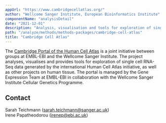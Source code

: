 ```yaml
---
appUrl: "https://www.cambridgecellatlas.org/"
author: "Wellcome Sanger Institute, European Bioinformatics Institute"
componentName: "analysisDetail"
date: "2021-12-01"
description: "Analysis, visualisation and tools for exploration of single cell RNA-Seq data generated by the Human Cell Atlas initiative, as well as other projects on human tissue."
path: "/analyze/methods/methods-packages/cambridge-cell-atlas"
title: "Cambridge Cell Atlas"
---
```


The [Cambridge Portal of the Human Cell Atlas](https://www.cambridgecellatlas.org/) is a joint initiative between groups at EMBL-EBI and the Wellcome Sanger Institute. The project analyses, visualises and provides tools for exploration of single cell RNA-Seq data generated by the international Human Cell Atlas initiative, as well as other projects on human tissue. The portal is managed by the Gene Expression Team at EMBL-EBI in collaboration with the Wellcome Sanger Institute Cellular Genetics Programme.

## Contact

Sarah Teichmann ([sarah.teichmann@sanger.ac.uk](mailto:sarah.teichmann@sanger.ac.uk))\
Irene Papatheodorou ([irenep@ebi.ac.uk](mailto:irenep@ebi.ac.uk))

